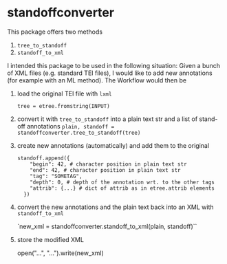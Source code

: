 # standoffconverter

This package offers two methods

1. `tree_to_standoff`
2. `standoff_to_xml`

I intended this package to be used in the following situation:
Given a bunch of XML files (e.g. standard TEI files), I would like to add new annotations (for example with an ML method). The Workflow would then be

1. load the original TEI file with `lxml`

    `tree = etree.fromstring(INPUT)`

2. convert it with `tree_to_standoff` into a plain text str and a list of stand-off annotations
    `plain, standoff = standoffconverter.tree_to_standoff(tree)`

3. create new annotations (automatically) and add them to the original

    ```
    standoff.append({
        "begin": 42, # character position in plain text str
        "end": 42, # character position in plain text str
        "tag": "SOMETAG",
        "depth": 0, # depth of the annotation wrt. to the other tags
        "attrib": {...} # dict of attrib as in etree.attrib elements
      })

4. convert the new annotations and the plain text back into an XML with `standoff_to_xml`

    `new_xml = standoffconverter.standoff_to_xml(plain, standoff)``

5. store the modified XML

    open("...", "...").write(new_xml)



      
      
      
      

      